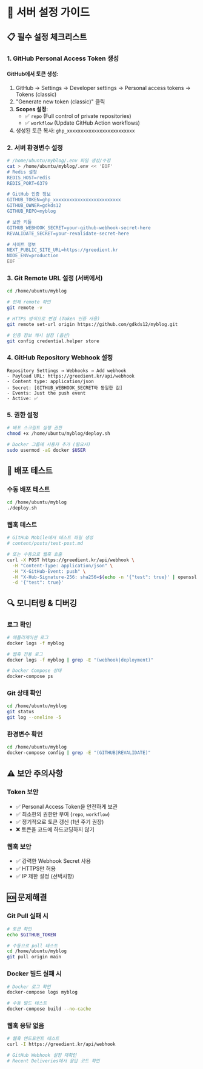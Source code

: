 # 🔧 서버 설정 가이드

## 📋 필수 설정 체크리스트

### **1. GitHub Personal Access Token 생성**

#### GitHub에서 토큰 생성:
1. GitHub → Settings → Developer settings → Personal access tokens → Tokens (classic)
2. "Generate new token (classic)" 클릭
3. **Scopes 설정**:
   - ✅ `repo` (Full control of private repositories)
   - ✅ `workflow` (Update GitHub Action workflows)
4. 생성된 토큰 복사: `ghp_xxxxxxxxxxxxxxxxxxxxxxxxx`

### **2. 서버 환경변수 설정**

```bash
# /home/ubuntu/myblog/.env 파일 생성/수정
cat > /home/ubuntu/myblog/.env << 'EOF'
# Redis 설정
REDIS_HOST=redis
REDIS_PORT=6379

# GitHub 인증 정보
GITHUB_TOKEN=ghp_xxxxxxxxxxxxxxxxxxxxxxxxx
GITHUB_OWNER=gdkds12
GITHUB_REPO=myblog

# 보안 키들
GITHUB_WEBHOOK_SECRET=your-github-webhook-secret-here
REVALIDATE_SECRET=your-revalidate-secret-here

# 사이트 정보
NEXT_PUBLIC_SITE_URL=https://greedient.kr
NODE_ENV=production
EOF
```

### **3. Git Remote URL 설정 (서버에서)**

```bash
cd /home/ubuntu/myblog

# 현재 remote 확인
git remote -v

# HTTPS 방식으로 변경 (Token 인증 사용)
git remote set-url origin https://github.com/gdkds12/myblog.git

# 인증 정보 캐시 설정 (옵션)
git config credential.helper store
```

### **4. GitHub Repository Webhook 설정**

```
Repository Settings → Webhooks → Add webhook
- Payload URL: https://greedient.kr/api/webhook
- Content type: application/json
- Secret: [GITHUB_WEBHOOK_SECRET와 동일한 값]
- Events: Just the push event
- Active: ✅
```

### **5. 권한 설정**

```bash
# 배포 스크립트 실행 권한
chmod +x /home/ubuntu/myblog/deploy.sh

# Docker 그룹에 사용자 추가 (필요시)
sudo usermod -aG docker $USER
```

## 🚀 배포 테스트

### **수동 배포 테스트**
```bash
cd /home/ubuntu/myblog
./deploy.sh
```

### **웹훅 테스트**
```bash
# GitHub Mobile에서 테스트 파일 생성
# content/posts/test-post.md

# 또는 수동으로 웹훅 호출
curl -X POST https://greedient.kr/api/webhook \
  -H "Content-Type: application/json" \
  -H "X-GitHub-Event: push" \
  -H "X-Hub-Signature-256: sha256=$(echo -n '{"test": true}' | openssl dgst -sha256 -hmac 'your-webhook-secret' | cut -d' ' -f2)" \
  -d '{"test": true}'
```

## 🔍 모니터링 & 디버깅

### **로그 확인**
```bash
# 애플리케이션 로그
docker logs -f myblog

# 웹훅 전용 로그
docker logs -f myblog | grep -E "(webhook|deployment)"

# Docker Compose 상태
docker-compose ps
```

### **Git 상태 확인**
```bash
cd /home/ubuntu/myblog
git status
git log --oneline -5
```

### **환경변수 확인**
```bash
cd /home/ubuntu/myblog
docker-compose config | grep -E "(GITHUB|REVALIDATE)"
```

## ⚠️ 보안 주의사항

### **Token 보안**
- ✅ Personal Access Token을 안전하게 보관
- ✅ 최소한의 권한만 부여 (`repo`, `workflow`)
- ✅ 정기적으로 토큰 갱신 (1년 주기 권장)
- ❌ 토큰을 코드에 하드코딩하지 않기

### **웹훅 보안**
- ✅ 강력한 Webhook Secret 사용
- ✅ HTTPS만 허용
- ✅ IP 제한 설정 (선택사항)

## 🆘 문제해결

### **Git Pull 실패 시**
```bash
# 토큰 확인
echo $GITHUB_TOKEN

# 수동으로 pull 테스트
cd /home/ubuntu/myblog
git pull origin main
```

### **Docker 빌드 실패 시**
```bash
# Docker 로그 확인
docker-compose logs myblog

# 수동 빌드 테스트
docker-compose build --no-cache
```

### **웹훅 응답 없음**
```bash
# 웹훅 엔드포인트 테스트
curl -I https://greedient.kr/api/webhook

# GitHub Webhook 설정 재확인
# Recent Deliveries에서 응답 코드 확인
```

